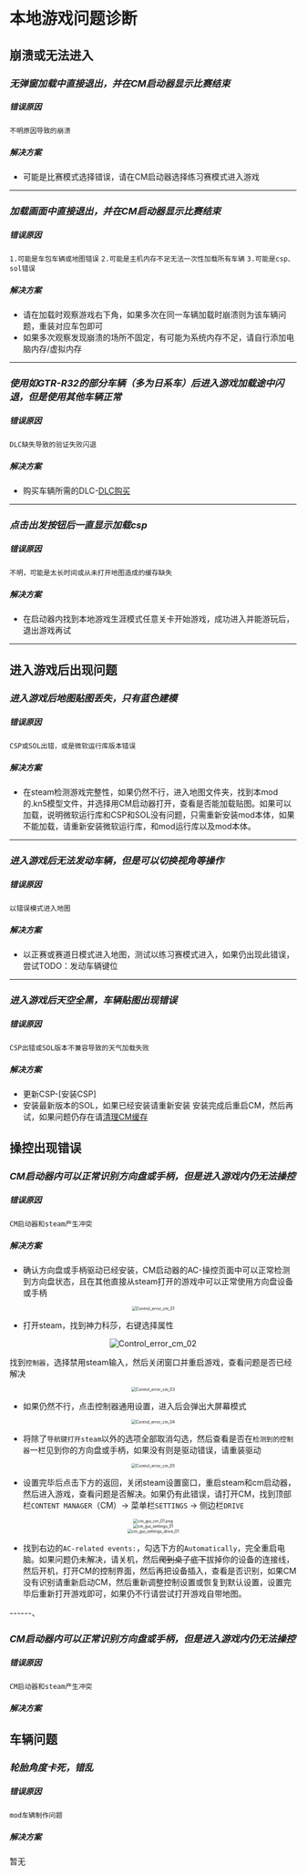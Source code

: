 # 本地游戏问题诊断





## 崩溃或无法进入



### *无弹窗加载中直接退出，并在CM启动器显示比赛结束*

##### 错误原因
`不明原因导致的崩溃`
##### 解决方案
- 可能是比赛模式选择错误，请在CM启动器选择练习赛模式进入游戏

------

### *加载画面中直接退出，并在CM启动器显示比赛结束*

##### 错误原因
`1.可能是车包车辆或地图错误`
`2.可能是主机内存不足无法一次性加载所有车辆`
`3.可能是csp、sol错误`
##### 解决方案
- 请在加载时观察游戏右下角，如果多次在同一车辆加载时崩溃则为该车辆问题，重装对应车包即可
- 如果多次观察发现崩溃的场所不固定，有可能为系统内存不足，请自行添加电脑内存/虚拟内存

------
### *使用如GTR-R32的部分车辆（多为日系车）后进入游戏加载途中闪退，但是使用其他车辆正常*
##### 错误原因
`DLC缺失导致的验证失败闪退`
##### 解决方案
- 购买车辆所需的DLC-[DLC购买]()

------
### *点击出发按钮后一直显示加载csp*
##### 错误原因
`不明，可能是太长时间或从未打开地图造成的缓存缺失`
##### 解决方案
- 在启动器内找到本地游戏生涯模式任意关卡开始游戏，成功进入并能游玩后，退出游戏再试

------

## 进入游戏后出现问题

### *进入游戏后地图贴图丢失，只有蓝色建模*
##### 错误原因
`CSP或SOL出错，或是微软运行库版本错误`
##### 解决方案
- 在steam检测游戏完整性，如果仍然不行，进入地图文件夹，找到本mod的.kn5模型文件，并选择用CM启动器打开，查看是否能加载贴图。如果可以加载，说明微软运行库和CSP和SOL没有问题，只需重新安装mod本体，如果不能加载，请重新安装微软运行库，和mod运行库以及mod本体。

------
### *进入游戏后无法发动车辆，但是可以切换视角等操作*
##### 错误原因
`以错误模式进入地图`
##### 解决方案
- 以正赛或赛道日模式进入地图，测试以练习赛模式进入，如果仍出现此错误，尝试TODO：发动车辆键位

------
### *进入游戏后天空全黑，车辆贴图出现错误*
##### 错误原因
`CSP出错或SOL版本不兼容导致的天气加载失败`
##### 解决方案
- 更新CSP-[安装CSP]
- 安装最新版本的SOL，如果已经安装请重新安装
安装完成后重启CM，然后再试，如果问题仍存在请[清理CM缓存]()

## 操控出现错误

### *CM启动器内可以正常识别方向盘或手柄，但是进入游戏内仍无法操控*
##### 错误原因
`CM启动器和steam产生冲突`
##### 解决方案
- 确认方向盘或手柄驱动已经安装，CM启动器的AC-操控页面中可以正常检测到方向盘状态，且在其他直接从steam打开的游戏中可以正常使用方向盘设备或手柄

<div align=center> <img src="../imgs/page-localGame/error/Control_error_cm_01.png" alt="Control_error_cm_01" align=center; style="zoom:50%;" /> </div>

- 打开steam，找到神力科莎，右键选择属性

<div align=center> <img src="../imgs/page-localGame/error/Control_error_cm_02.png" alt="Control_error_cm_02" align=center; style="zoom:100%;" /> </div>

找到`控制器`，选择禁用steam输入，然后关闭窗口并重启游戏，查看问题是否已经解决

<div align=center> <img src="../imgs/page-localGame/error/Control_error_cm_03.png" alt="Control_error_cm_03" align=center; style="zoom:50%;" /> </div>

- 如果仍然不行，点击控制器通用设置，进入后会弹出大屏幕模式

<div align=center> <img src="../imgs/page-localGame/error/Control_error_cm_04.png" alt="Control_error_cm_04" align=center; style="zoom:50%;" /> </div>

- 将除了`导航键打开steam`以外的选项全部取消勾选，然后查看是否在`检测到的控制器`一栏见到你的方向盘或手柄，如果没有则是驱动错误，请重装驱动

<div align=center> <img src="../imgs/page-localGame/error/Control_error_cm_05.png" alt="Control_error_cm_05" align=center; style="zoom:50%;" /> </div>

- 设置完毕后点击下方的返回，关闭steam设置窗口，重启steam和cm启动器，然后进入游戏，查看问题是否解决。如果仍有此错误，请打开CM，找到顶部栏`CONTENT MANAGER`（CM）→ 菜单栏`SETTINGS` → 侧边栏`DRIVE`

<div align=center> <img src="../../.vuepress/public/imgs/cm/cm_gui_cm_01.png" alt="cm_gui_cm_01.png" align=center; style="zoom:50%;" /> </div>

<div align=center> <img src="../../.vuepress/public/imgs/cm/cm_gui_settings_01.png" alt="cm_gui_settings_01" align=center; style="zoom:50%;" /> </div>

<div align=center> <img src="../../.vuepress/public/imgs/cm/cm_gui_settings_drive_01.png" alt="cm_gui_settings_drive_01" align=center; style="zoom:50%;" /> </div>

- 找到右边的`AC-related events:`，勾选下方的`Automatically`，完全重启电脑。如果问题仍未解决，请关机，然后~~爬到桌子底下~~拔掉你的设备的连接线，然后开机，打开CM的控制界面，然后再把设备插入，查看是否识别，如果CM没有识别请重新启动CM，然后重新调整控制设置或恢复到默认设置，设置完毕后重新打开游戏即可，如果仍不行请尝试打开游戏自带地图。

------、

### *CM启动器内可以正常识别方向盘或手柄，但是进入游戏内仍无法操控*
##### 错误原因
`CM启动器和steam产生冲突`
##### 解决方案

## 车辆问题


### *轮胎角度卡死，错乱*

##### 错误原因
`mod车辆制作问题`
##### 解决方案
暂无